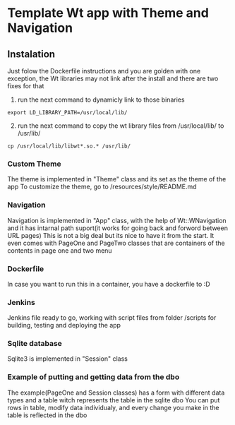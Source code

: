 # Template Wt app with Theme and Navigation

## Instalation

Just folow the Dockerfile instructions and you are golden with one exception, the Wt libraries may not link after the install and there are two fixes for that
1. run the next command to dynamicly link to those binaries 
~~~
export LD_LIBRARY_PATH=/usr/local/lib/
~~~
2. run the next command to copy the wt library files from /usr/local/lib/ to /usr/lib/
~~~ 
cp /usr/local/lib/libwt*.so.* /usr/lib/
~~~

### Custom Theme
The theme is implemented in "Theme" class and its set as the theme of the app
To customize the theme, go to /resources/style/README.md

### Navigation
Navigation is implemented in "App" class, with the help of Wt::WNavigation and it has intarnal path suport(it works for going back and forword between URL pages)
This is not a big deal but its nice to have it from the start. It even comes with PageOne and PageTwo classes that are containers of the contents in page one and two menu

### Dockerfile 
In case you want to run this in a container, you have a dockerfile to :D

### Jenkins
Jenkins file ready to go, working with script files from folder /scripts for building, testing and deploying the app

### Sqlite database
Sqlite3 is implemented in "Session" class

### Example of putting and getting data from the dbo 
The example(PageOne and Session classes) has a form with different data types and a table witch represents the table in the sqlite dbo
You can put rows in table, modify data individualy, and every change you make in the table is reflected in the dbo

